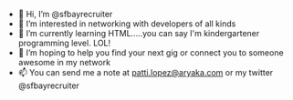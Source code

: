 - 👋 Hi, I’m @sfbayrecruiter
- 👀 I’m interested in networking with developers of all kinds
- 🌱 I’m currently learning HTML.....you can say I'm kindergartener programming level. LOL!  
- 💞️ I’m hoping to help you find your next gig or connect you to someone awesome in my network
- 📫 You can send me a note at patti.lopez@aryaka.com or my twitter @sfbayrecruiter

<!---
sfbayrecruiter/sfbayrecruiter is a ✨ special ✨ repository because its `README.md` (this file) appears on your GitHub profile.
You can click the Preview link to take a look at your changes.
--->

